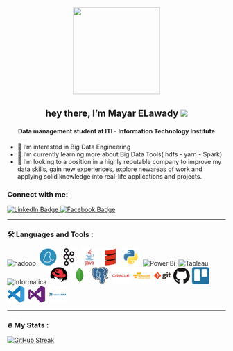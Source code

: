 
<div id="header" align="center">
  <img src="https://media.giphy.com/media/YnS7j9pwnECXLMrI4t/giphy.gif" width="200" height="200" />
</div>

<h2 align="center">
  hey there, I’m Mayar ELawady
  <img src="https://media.giphy.com/media/hvRJCLFzcasrR4ia7z/giphy.gif" width="30px"/>
</h2>
<h4 align="center">
 Data management student at ITI - Information Technology Institute
</h4>


- 👀 I’m interested in Big Data Engineering
- 🌱 I’m currently learning more about Big Data Tools( hdfs - yarn - Spark)
- 💞️ I’m looking to a position in a highly reputable company to improve my 
data skills, gain new experiences, explore newareas of work and applying solid knowledge into real-life applications and projects.

### Connect with me:
<div id="badges">
  <a href="https://www.linkedin.com/in/mayar-elawady/">
    <img src="https://img.shields.io/badge/LinkedIn-blue?style=for-the-badge&logo=linkedin&logoColor=white" alt="LinkedIn Badge"/>
  </a>

  <a href="https://www.facebook.com/mayar.hany.3158/">
    <img src="https://img.shields.io/badge/Facebook-blue?style=for-the-badge&logo=facebook&logoColor=white" alt="Facebook Badge"/>
  </a>
</div>

---

### :hammer_and_wrench: Languages and Tools :

<div>
  <img src="https://logowik.com/content/uploads/images/hadoop7135.jpg" title="hadoop" alt="hadoop" width="45" height="45"/>&nbsp;
  <img src="https://github.com/devicons/devicon/blob/master/icons/yarn/yarn-original.svg" title="yarn" alt="yarn" width="40" height="40"/>&nbsp;
  <img src="https://github.com/devicons/devicon/blob/master/icons/apachekafka/apachekafka-original.svg" title="Apachekafka" alt="Apachekafka" width="40" height="40"/>&nbsp;
  <img src="https://github.com/devicons/devicon/blob/master/icons/java/java-original-wordmark.svg" title="Java" alt="Java" width="40" height="40"/>&nbsp;
  <img src="https://github.com/devicons/devicon/blob/master/icons/scala/scala-original.svg" title="React" alt="Scala" width="40" height="40"/>&nbsp;
  <img src="https://github.com/devicons/devicon/blob/master/icons/python/python-original.svg" title="Python" alt="Python" width="40" height="40"/>&nbsp;
  <img src="https://encrypted-tbn0.gstatic.com/images?q=tbn:ANd9GcQI6T5NE6oM11k_UcSOw1cxw-UJ6yCNw-FVkBmsY1RAXYt2ZefXrJa3XrTVdKdiHghBeT0&usqp=CAU" title="Power Bi" alt="Power Bi" width="45" height="45"/>&nbsp;
  <img src="https://images.ctfassets.net/76f8cs5bg9si/38ggNE1ggnjPLDGP3fV6Sb/1dd26f4f7dcd5767f0362cee8369ac92/Feature-Photo-Tableau.png?w=2560&q=100" title="Tableau" alt="Tableau" width="45" height="45"/>&nbsp;
    <img src="https://seekvectorlogo.com/wp-content/uploads/2019/11/informatica-vector-logo.png" title="Infromatica" alt="Informatica" width="45" height="45"/>&nbsp;
  <img src="https://github.com/devicons/devicon/blob/master/icons/redhat/redhat-original.svg" title="redhat" alt="redhat" width="40" height="40"/>&nbsp;
  <img src="https://github.com/devicons/devicon/blob/master/icons/mongodb/mongodb-original.svg"  title="mongodb" alt="mongodb" width="40" height="40"/>&nbsp;
  <img src="https://github.com/devicons/devicon/blob/master/icons/postgresql/postgresql-original.svg" title="postgresql" alt="postgresql" width="40" height="40"/>&nbsp;
  <img src="https://github.com/devicons/devicon/blob/master/icons/oracle/oracle-original.svg" title="oracle"  alt="oracle" width="40" height="40"/>&nbsp;
  <img src="https://github.com/devicons/devicon/blob/master/icons/amazonwebservices/amazonwebservices-plain-wordmark.svg" title="AWS" alt="AWS" width="40" height="40"/>&nbsp;
  <img src="https://github.com/devicons/devicon/blob/master/icons/git/git-original-wordmark.svg" title="Git" **alt="Git" width="40" height="40"/>
  <img src="https://github.com/devicons/devicon/blob/master/icons/github/github-original.svg" title="Github" **alt="Github" width="40" height="40"/>
  <img src="https://github.com/devicons/devicon/blob/master/icons/trello/trello-plain.svg" title="trello" alt="trello" width="40" height="40"/>&nbsp;
  <img src="https://github.com/devicons/devicon/blob/master/icons/vscode/vscode-original.svg" title="vscode" alt="vscode" width="40" height="40"/>&nbsp;
  <img src="https://github.com/devicons/devicon/blob/master/icons/visualstudio/visualstudio-plain.svg" title="visualstudio"  alt="visualstudio" width="40" height="40"/>&nbsp;
  <img src="https://github.com/devicons/devicon/blob/master/icons/intellij/intellij-original-wordmark.svg" title="intellij" alt="intellij " width="40" height="40"/>&nbsp;
</div>

---
### :fire: My Stats :
[![GitHub Streak](http://github-readme-streak-stats.herokuapp.com?user=MayarELawady&date_format=M%20j%5B%2C%20Y%5D)](https://git.io/streak-stats)
<!---
MayarELawady/MayarELawady is a ✨ special ✨ repository because its `README.md` (this file) appears on your GitHub profile.
You can click the Preview link to take a look at your changes.
--->
